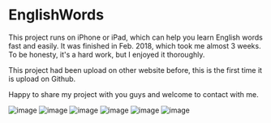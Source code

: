 # EnglishWords
This project runs on iPhone or iPad, which can help you learn English words fast and easily. It was finished in Feb. 2018, which took me almost 3 weeks. To be honesty, it's a hard work, but I enjoyed it thoroughly.

This project had been upload on other website before, this is the first time it is upload on Github. 

Happy to share my project with you guys and welcome to contact with me.


![image](https://github.com/JohnayXiao/EnglishWords/blob/master/words.gif)
![image](https://github.com/JohnayXiao/EnglishWords/blob/master/581.png)
![image](https://github.com/JohnayXiao/EnglishWords/blob/master/582.png)
![image](https://github.com/JohnayXiao/EnglishWords/blob/master/583.png)
![image](https://github.com/JohnayXiao/EnglishWords/blob/master/584.png)
![image](https://github.com/JohnayXiao/EnglishWords/blob/master/585.png)
